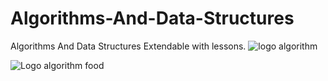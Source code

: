 # Algorithms-And-Data-Structures
Algorithms And Data Structures Extendable with lessons.
![logo algorithm](t1.jpg)
 
![Logo algorithm food](1.png) 

 
